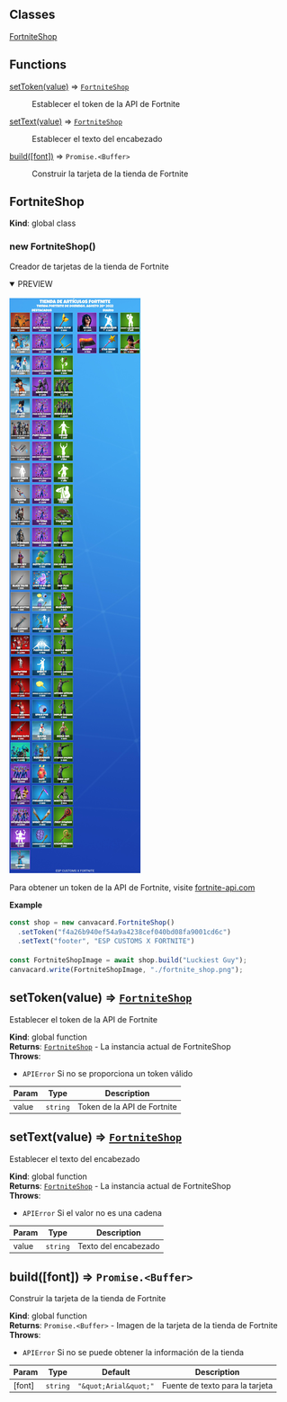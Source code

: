 ## Classes

<dl>
<dt><a href="#FortniteShop">FortniteShop</a></dt>
<dd></dd>
</dl>

## Functions

<dl>
<dt><a href="#setToken">setToken(value)</a> ⇒ <code><a href="#FortniteShop">FortniteShop</a></code></dt>
<dd><p>Establecer el token de la API de Fortnite</p>
</dd>
<dt><a href="#setText">setText(value)</a> ⇒ <code><a href="#FortniteShop">FortniteShop</a></code></dt>
<dd><p>Establecer el texto del encabezado</p>
</dd>
<dt><a href="#build">build([font])</a> ⇒ <code>Promise.&lt;Buffer&gt;</code></dt>
<dd><p>Construir la tarjeta de la tienda de Fortnite</p>
</dd>
</dl>

<a name="FortniteShop"></a>

## FortniteShop
**Kind**: global class  
<a name="new_FortniteShop_new"></a>

### new FortniteShop()
Creador de tarjetas de la tienda de Fortnite
<details open>
 <summary>PREVIEW</summary>
<br>
  <a>
    <img src="https://raw.githubusercontent.com/SrGobi/canvacard/refs/heads/test/fortnite_shop.png" alt="Fortnite Shop Card Preview">
  </a>
</details>

Para obtener un token de la API de Fortnite, visite [fortnite-api.com](https://fortnite-api.com/)

**Example**  
```js
const shop = new canvacard.FortniteShop()
  .setToken("f4a26b940ef54a9a4238cef040bd08fa9001cd6c")
  .setText("footer", "ESP CUSTOMS X FORTNITE")

const FortniteShopImage = await shop.build("Luckiest Guy");
canvacard.write(FortniteShopImage, "./fortnite_shop.png");
```
<a name="setToken"></a>

## setToken(value) ⇒ [<code>FortniteShop</code>](#FortniteShop)
Establecer el token de la API de Fortnite

**Kind**: global function  
**Returns**: [<code>FortniteShop</code>](#FortniteShop) - La instancia actual de FortniteShop  
**Throws**:

- <code>APIError</code> Si no se proporciona un token válido


| Param | Type | Description |
| --- | --- | --- |
| value | <code>string</code> | Token de la API de Fortnite |

<a name="setText"></a>

## setText(value) ⇒ [<code>FortniteShop</code>](#FortniteShop)
Establecer el texto del encabezado

**Kind**: global function  
**Returns**: [<code>FortniteShop</code>](#FortniteShop) - La instancia actual de FortniteShop  
**Throws**:

- <code>APIError</code> Si el valor no es una cadena


| Param | Type | Description |
| --- | --- | --- |
| value | <code>string</code> | Texto del encabezado |

<a name="build"></a>

## build([font]) ⇒ <code>Promise.&lt;Buffer&gt;</code>
Construir la tarjeta de la tienda de Fortnite

**Kind**: global function  
**Returns**: <code>Promise.&lt;Buffer&gt;</code> - Imagen de la tarjeta de la tienda de Fortnite  
**Throws**:

- <code>APIError</code> Si no se puede obtener la información de la tienda


| Param | Type | Default | Description |
| --- | --- | --- | --- |
| [font] | <code>string</code> | <code>&quot;\&quot;Arial\&quot;&quot;</code> | Fuente de texto para la tarjeta |

